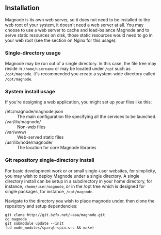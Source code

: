 ## Installation

Magnode is its own web server, so it does not need to be installed to the web root of your system, it doesn't need a web server at all. You may choose to use a web server to cache and load-balance Magnode and to serve static resources on disk, those static resources would need to go in your web root (see the section on Nginx for this usage).


### Single-directory usage

Magnode may be run out of a single directory. In this case, the file tree may reside in `/home/username` or may be located under `/opt` such as `/opt/magnode`. It's recommended you create a system-wide directory called `/opt/magnode`.


### System install usage

If you're designing a web application, you might set up your files like this:

<dl>
<dt>/etc/magnode/magnode.json</dt><dd>The main configuration file specifying all the services to be launched.</dd>
<dt>/var/lib/magnode/</dt><dd>Non-web files</dd>
<dt>/var/www/</dt><dd>Web-served static files</dd>
<dt>/usr/lib/node/magnode/</dt><dd>The location for core Magnode libraries</dd>
</dl>


### Git repository single-directory install

For basic development work or or small single-user websites, for simplicity, you may wish to deploy Magnode under a single directory. A single directory install can be setup in a subdirectory in your home directory, for instance, `/home/user/magnode`, or in the /opt tree which is designed for single packages, for instance, `/opt/magnode`.

Navigate to the directory you wish to place magnode under, then clone the repository and setup dependencies:

	git clone http://git.bzfx.net/~aaa/magnode.git
	cd magnode
	git submodule update --init
	(cd node_modules/sparql-spin.src && make)
